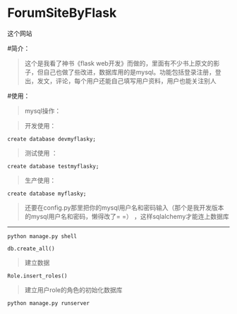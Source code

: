 # ForumSiteByFlask

这个网站

#简介：
>这个是我看了神书《flask web开发》而做的，里面有不少书上原文的影子，但自己也做了些改进，数据库用的是mysql。功能包括登录注册，登出，发文，评论，每个用户还能自己填写用户资料，用户也能关注别人


#使用：

>mysql操作：

>开发使用：

    create database devmyflasky;
    
>测试使用 ：   
    
    create database testmyflasky;
    
>生产使用： 

    create database myflasky;

>还要在config.py那里把你的mysql用户名和密码输入（那个是我开发版本的mysql用户名和密码，懒得改了= =） ，这样sqlalchemy才能连上数据库  

***

    python manage.py shell
  
    db.create_all()

>建立数据
  
    Role.insert_roles()
  
>建立用户role的角色的初始化数据库
  
    python manage.py runserver
